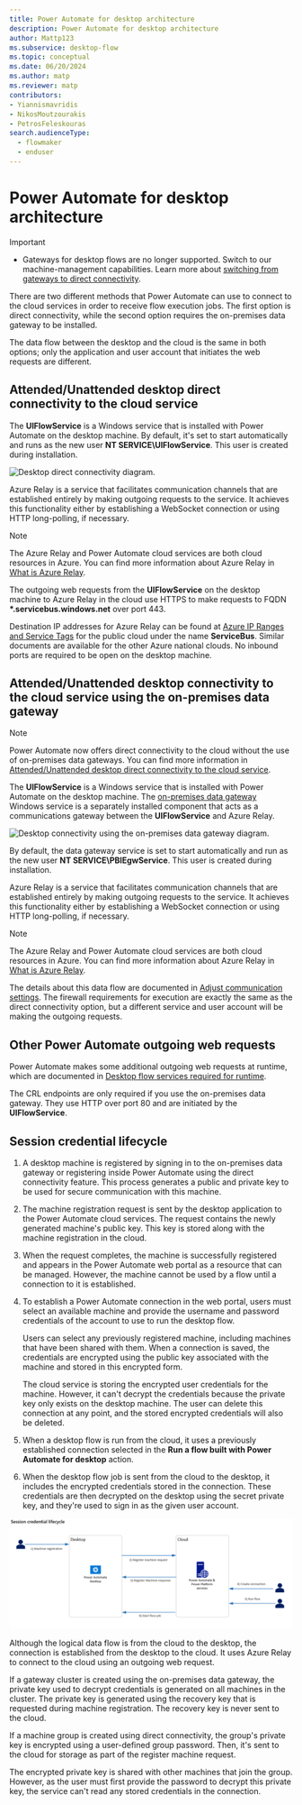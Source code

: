 ```yaml
---
title: Power Automate for desktop architecture
description: Power Automate for desktop architecture
author: Mattp123
ms.subservice: desktop-flow
ms.topic: conceptual
ms.date: 06/20/2024
ms.author: matp
ms.reviewer: matp
contributors:
- Yiannismavridis
- NikosMoutzourakis
- PetrosFeleskouras
search.audienceType: 
  - flowmaker
  - enduser
---
```


# Power Automate for desktop architecture

> [!IMPORTANT]
>
> - Gateways for desktop flows are no longer supported. Switch to our machine-management capabilities. Learn more about [switching from gateways to direct connectivity](manage-machines.md#switch-from-gateways-to-direct-connectivity).

There are two different methods that Power Automate can use to connect to the cloud services in order to receive flow execution jobs. The first option is direct connectivity, while the second option requires the on-premises data gateway to be installed.

The data flow between the desktop and the cloud is the same in both options; only the application and user account that initiates the web requests are different. 

## Attended/Unattended desktop direct connectivity to the cloud service 

The **UIFlowService** is a Windows service that is installed with Power Automate on the desktop machine. By default, it's set to start automatically and runs as the new user **NT SERVICE\UIFlowService**. This user is created during installation. 

![Desktop direct connectivity diagram.](media/pad-architecture/pad-direct-connectivity.png)

Azure Relay is a service that facilitates communication channels that are established entirely by making outgoing requests to the service. It achieves this functionality either by establishing a WebSocket connection or using HTTP long-polling, if necessary. 

> [!NOTE]
> The Azure Relay and Power Automate cloud services are both cloud resources in Azure. You can find more information about Azure Relay in [What is Azure Relay](/azure/azure-relay/relay-what-is-it).

The outgoing web requests from the **UIFlowService** on the desktop machine to Azure Relay in the cloud use HTTPS to make requests to FQDN **\*.servicebus.windows.net** over port 443. 

Destination IP addresses for Azure Relay can be found at [Azure IP Ranges and Service Tags](https://www.microsoft.com/download/details.aspx?id=56519) for the public cloud under the name **ServiceBus**. Similar documents are available for the other Azure national clouds. No inbound ports are required to be open on the desktop machine. 

## Attended/Unattended desktop connectivity to the cloud service using the on-premises data gateway

> [!NOTE]
> Power Automate now offers direct connectivity to the cloud without the use of on-premises data gateways. You can find more information in [Attended/Unattended desktop direct connectivity to the cloud service](pad-architecture.md#attendedunattended-desktop-direct-connectivity-to-the-cloud-service).

The **UIFlowService** is a Windows service that is installed with Power Automate on the desktop machine. The [on-premises data gateway](/data-integration/gateway/service-gateway-onprem) Windows service is a separately installed component that acts as a communications gateway between the **UIFlowService** and Azure Relay. 

![Desktop connectivity using the on-premises data gateway diagram.](media/pad-architecture/pad-on-premises-data-gateway.png)

By default, the data gateway service is set to start automatically and run as the new user **NT SERVICE\PBIEgwService**. This user is created during installation. 

Azure Relay is a service that facilitates communication channels that are established entirely by making outgoing requests to the service. It achieves this functionality either by establishing a WebSocket connection or using HTTP long-polling, if necessary. 

> [!NOTE]
> The Azure Relay and Power Automate cloud services are both cloud resources in Azure. You can find more information about Azure Relay in [What is Azure Relay](/azure/azure-relay/relay-what-is-it).

The details about this data flow are documented in [Adjust communication settings](/data-integration/gateway/service-gateway-communication). The firewall requirements for execution are exactly the same as the direct connectivity option, but a different service and user account will be making the outgoing requests.

## Other Power Automate outgoing web requests 

Power Automate makes some additional outgoing web requests at runtime, which are documented in [Desktop flow services required for runtime](../ip-address-configuration.md#services-required-for-desktop-flows-runtime).

The CRL endpoints are only required if you use the on-premises data gateway. They use HTTP over port 80 and are initiated by the **UIFlowService**. 

## Session credential lifecycle

1. A desktop machine is registered by signing in to the on-premises data gateway or registering inside Power Automate using the direct connectivity feature. This process generates a public and private key to be used for secure communication with this machine. 

1. The machine registration request is sent by the desktop application to the Power Automate cloud services. The request contains the newly generated machine's public key. This key is stored along with the machine registration in the cloud. 

1. When the request completes, the machine is successfully registered and appears in the Power Automate web portal as a resource that can be managed. However, the machine cannot be used by a flow until a connection to it is established. 

1. To establish a Power Automate connection in the web portal, users must select an available machine and provide the username and password credentials of the account to use to run the desktop flow. 

    Users can select any previously registered machine, including machines that have been shared with them. When a connection is saved, the credentials are encrypted using the public key associated with the machine and stored in this encrypted form. 

   The cloud service is storing the encrypted user credentials for the machine. However, it can't decrypt the credentials because the private key only exists on the desktop machine. The user can delete this connection at any point, and the stored encrypted credentials will also be deleted. 

1. When a desktop flow is run from the cloud, it uses a previously established connection selected in the **Run a flow built with Power Automate for desktop**  action. 

1. When the desktop flow job is sent from the cloud to the desktop, it includes the encrypted credentials stored in the connection. These credentials are then decrypted on the desktop using the secret private key, and they're used to sign in as the given user account.  

![Session credential lifecycle diagram.](media/pad-architecture/pad-session-credential-lifecyle.png)

Although the logical data flow is from the cloud to the desktop, the connection is established from the desktop to the cloud. It uses Azure Relay to connect to the cloud using an outgoing web request.

If a gateway cluster is created using the on-premises data gateway, the private key used to decrypt credentials is generated on all machines in the cluster. The private key is generated using the recovery key that is requested during machine registration. The recovery key is never sent to the cloud. 

If a machine group is created using direct connectivity, the group's private key is encrypted using a user-defined group password. Then, it's sent to the cloud for storage as part of the register machine request. 

The encrypted private key is shared with other machines that join the group. However, as the user must first provide the password to decrypt this private key, the service can't read any stored credentials in the connection.
